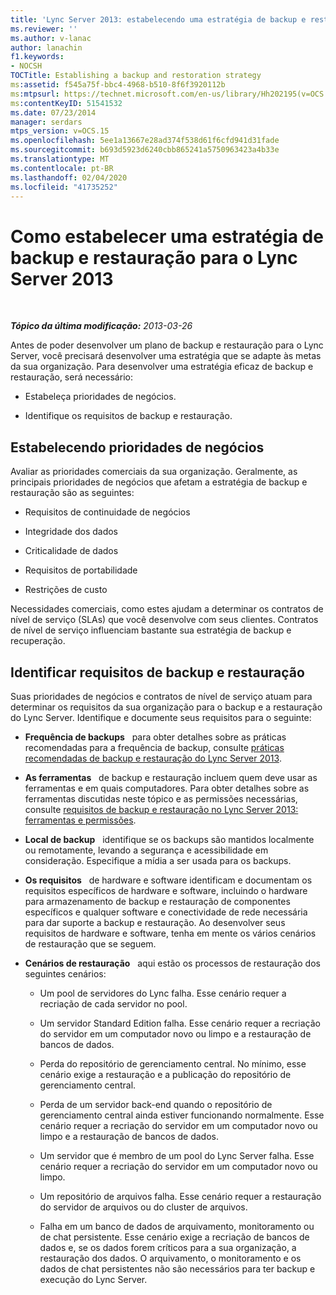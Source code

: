 ```yaml
---
title: 'Lync Server 2013: estabelecendo uma estratégia de backup e restauração'
ms.reviewer: ''
ms.author: v-lanac
author: lanachin
f1.keywords:
- NOCSH
TOCTitle: Establishing a backup and restoration strategy
ms:assetid: f545a75f-bbc4-4968-b510-8f6f3920112b
ms:mtpsurl: https://technet.microsoft.com/en-us/library/Hh202195(v=OCS.15)
ms:contentKeyID: 51541532
ms.date: 07/23/2014
manager: serdars
mtps_version: v=OCS.15
ms.openlocfilehash: 5ee1a13667e28ad374f538d61f6cfd941d31fade
ms.sourcegitcommit: b693d5923d6240cbb865241a5750963423a4b33e
ms.translationtype: MT
ms.contentlocale: pt-BR
ms.lasthandoff: 02/04/2020
ms.locfileid: "41735252"
---
```

<div data-xmlns="http://www.w3.org/1999/xhtml">

<div class="topic" data-xmlns="http://www.w3.org/1999/xhtml" data-msxsl="urn:schemas-microsoft-com:xslt" data-cs="http://msdn.microsoft.com/en-us/">

<div data-asp="http://msdn2.microsoft.com/asp">

# <a name="establishing-a-backup-and-restoration-strategy-for-lync-server-2013"></a>Como estabelecer uma estratégia de backup e restauração para o Lync Server 2013

</div>

<div id="mainSection">

<div id="mainBody">

<span> </span>

_**Tópico da última modificação:** 2013-03-26_

Antes de poder desenvolver um plano de backup e restauração para o Lync Server, você precisará desenvolver uma estratégia que se adapte às metas da sua organização. Para desenvolver uma estratégia eficaz de backup e restauração, será necessário:

  - Estabeleça prioridades de negócios.

  - Identifique os requisitos de backup e restauração.

<div>

## <a name="establishing-business-priorities"></a>Estabelecendo prioridades de negócios

Avaliar as prioridades comerciais da sua organização. Geralmente, as principais prioridades de negócios que afetam a estratégia de backup e restauração são as seguintes:

  - Requisitos de continuidade de negócios

  - Integridade dos dados

  - Criticalidade de dados

  - Requisitos de portabilidade

  - Restrições de custo

Necessidades comerciais, como estes ajudam a determinar os contratos de nível de serviço (SLAs) que você desenvolve com seus clientes. Contratos de nível de serviço influenciam bastante sua estratégia de backup e recuperação.

</div>

<div>

## <a name="identifying-backup-and-restoration-requirements"></a>Identificar requisitos de backup e restauração

Suas prioridades de negócios e contratos de nível de serviço atuam para determinar os requisitos da sua organização para o backup e a restauração do Lync Server. Identifique e documente seus requisitos para o seguinte:

  - **Frequência de backups**   para obter detalhes sobre as práticas recomendadas para a frequência de backup, consulte [práticas recomendadas de backup e restauração do Lync Server 2013](lync-server-2013-best-practices-for-backup-and-restoration.md).

  - **As ferramentas**   de backup e restauração incluem quem deve usar as ferramentas e em quais computadores. Para obter detalhes sobre as ferramentas discutidas neste tópico e as permissões necessárias, consulte [requisitos de backup e restauração no Lync Server 2013: ferramentas e permissões](lync-server-2013-backup-and-restoration-requirements-tools-and-permissions.md).

  - **Local de backup**   identifique se os backups são mantidos localmente ou remotamente, levando a segurança e acessibilidade em consideração. Especifique a mídia a ser usada para os backups.

  - **Os requisitos**   de hardware e software identificam e documentam os requisitos específicos de hardware e software, incluindo o hardware para armazenamento de backup e restauração de componentes específicos e qualquer software e conectividade de rede necessária para dar suporte a backup e restauração. Ao desenvolver seus requisitos de hardware e software, tenha em mente os vários cenários de restauração que se seguem.

  - **Cenários de restauração**   aqui estão os processos de restauração dos seguintes cenários:
    
      - Um pool de servidores do Lync falha. Esse cenário requer a recriação de cada servidor no pool.
    
      - Um servidor Standard Edition falha. Esse cenário requer a recriação do servidor em um computador novo ou limpo e a restauração de bancos de dados.
    
      - Perda do repositório de gerenciamento central. No mínimo, esse cenário exige a restauração e a publicação do repositório de gerenciamento central.
    
      - Perda de um servidor back-end quando o repositório de gerenciamento central ainda estiver funcionando normalmente. Esse cenário requer a recriação do servidor em um computador novo ou limpo e a restauração de bancos de dados.
    
      - Um servidor que é membro de um pool do Lync Server falha. Esse cenário requer a recriação do servidor em um computador novo ou limpo.
    
      - Um repositório de arquivos falha. Esse cenário requer a restauração do servidor de arquivos ou do cluster de arquivos.
    
      - Falha em um banco de dados de arquivamento, monitoramento ou de chat persistente. Esse cenário exige a recriação de bancos de dados e, se os dados forem críticos para a sua organização, a restauração dos dados. O arquivamento, o monitoramento e os dados de chat persistentes não são necessários para ter backup e execução do Lync Server.

</div>

</div>

<span> </span>

</div>

</div>

</div>

